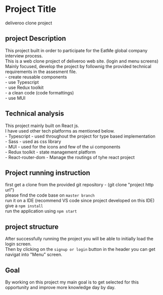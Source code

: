 # Project Title
deliveroo clone project

## project Description
This project built in order to participate for the EatMe global company interview process.<br/>
This is a web clone project of deliveroo web site. (login and menu screens)<br/>
Mainly focused, develop the project by follownig the provided technical requirements in the assesment file.<br/>
    - create reusable components<br/>
    - use Typescript<br/>
    - use Redux toolkit<br/>
    - a clean code (code formattings)<br/>
    - use MUI <br/>

## Technical analysis
This project mainly built on React js.<br/>
I have used other tech platforms as mentioned below.<br/>
    - Typescript       - used throughout the project for type based implementation<br/>
    - Sass             - used as css library<br/>
    - MUI              - used for the icons and few of the ui components<br/>
    - Redux toolkit    - state management platform<br/>
    - React-router-dom - Manage the routings of tyhe react project<br/>
    
## Project running instruction
first get a clone from the provided git repository  - (git clone "project http url")<br/>
please find the code base on `master branch`<br/>
run it on a IDE (recommend VS code since project developed on this IDE)<br/>
give a `npm install` <br/>
run the application using `npm start`<br/>

## project structure
After successfully running the project you will be able to initially load the login screen.<br/>
Then by clicking on the `signup or login` button in the header you can get navigat into "Menu" screen.<br/>

## Goal
By working on this project my main goal is to get selected for this opportunity and improve more knowledge day by day.<br/>

